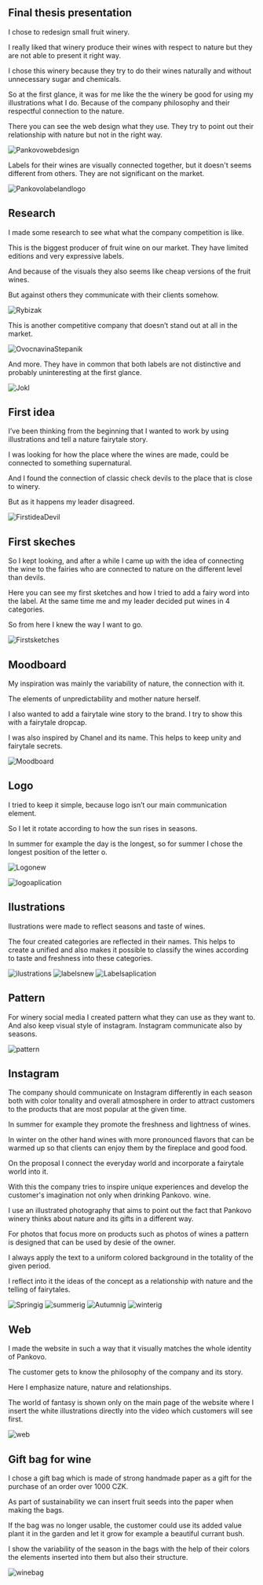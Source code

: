## Final thesis presentation

I chose to redesign small fruit winery. 

I really liked that winery produce their wines with respect to nature but they are not able to present it right way.

I chose this winery because they try to do their wines naturally and without unnecessary sugar and chemicals. 

So at the first glance, it was for me like the the winery be good for using my illustrations what I do. Because of the company philosophy and their respectful connection to the nature. 

There you can see the web design what they use. They try to point out their relationship with nature but not in the right way.

![Pankovowebdesign](pankovo.jpg)

Labels for their wines are visually connected together, but it doesn't seems different from others. 
They are not significant on the market.

![Pankovolabelandlogo](pankovolabelandlogo.jpg)
 
## Research 

I made some research to see what what the company competition is like.

This is the biggest producer of fruit wine on our market. They have limited editions and very expressive labels. 

And because of the visuals they also seems like cheap versions of the fruit wines.

But against others they communicate with their clients somehow.

![Rybizak](rybizak.jpg)

This is another competitive company that doesn’t stand out at all in the market.

![OvocnavinaStepanik](ovocnavina.jpg)

And more. They have in common that both labels are not distinctive and probably uninteresting at the first glance.

![Jokl](jokl.jpg)

## First idea

I’ve been thinking from the beginning that I wanted to work by using illustrations and tell a nature fairytale story.

I was looking for how the place where the wines are made, could be connected to something supernatural.

And I found the connection of classic check devils to the place that is close to winery.

But as it happens my leader disagreed.


![FirstideaDevil](firstidea.jpg)

## First skeches

So I kept looking, and after a while I came up with the idea of connecting the wine to the fairies who are connected to nature on the different level than devils.

Here you can see my first sketches and how I tried to add a fairy word into the label. 
At the same time me and my leader decided put wines in 4 categories. 

So from here I knew the way I want to go.

![Firstsketches](firstsketches.jpg)

## Moodboard

My inspiration was mainly the variability of nature, the connection with it. 

The elements of unpredictability and mother nature herself.

I also wanted to add a fairytale wine story to the brand. I try to show this with a fairytale dropcap. 

I was also inspired by Chanel and its name. This helps to keep unity and fairytale secrets.

![Moodboard](moodboard.jpg)

## Logo 

I tried to keep it simple, because logo isn’t our main communication element. 

So I let it rotate according to how the sun rises in seasons.

In summer for example the day is the longest, so for summer I chose the longest position of the letter o. 

![Logonew](logo.jpg)

![logoaplication](logoaplication.jpg)

## Ilustrations 

Ilustrations were made to reflect seasons and taste of wines. 

The four created categories are reflected in their names. This helps to create a unified and also makes it possible to classify the wines according to taste and freshness into these categories. 

![ilustrations](ilustrations.jpg)
![labelsnew](labels.jpg)
![Labelsaplication](labelsaplication.jpg)

## Pattern 

For winery social media I created pattern what they can use as they want to. And also keep visual style of instagram. 
Instagram communicate also by seasons.

![pattern](pattern.jpg)

## Instagram

The company should communicate on Instagram differently in each season both with color tonality and overall atmosphere in order to attract customers to the products that are most popular at the given time.

In summer for example they promote the freshness and lightness of wines.

In winter on the other hand wines with more pronounced flavors that can be warmed up so that clients can enjoy them by the fireplace and good food.

On the proposal I connect the everyday world and incorporate a fairytale world into it. 

With this the company tries to inspire unique experiences and develop the customer's imagination not only when drinking Pankovo. wine.

I use an illustrated photography that aims to point out the fact that Pankovo winery thinks about nature and its gifts in a different way.

For photos that focus more on products such as photos of wines a pattern is designed that can be used by desie of the owner.

I always apply the text to a uniform colored background in the totality of the given period.

I reflect into it the ideas of the concept as a relationship with nature and the telling of fairytales.

![Springig](springinstagram.jpg)
![summerig](summerinsta.jpg)
![Autumnig](autumninsta.jpg)
![winterig](winterinsta.jpg)

## Web 

I made the website in such a way that it visually matches the whole identity of Pankovo.

The customer gets to know the philosophy of the company and its story. 

Here I emphasize nature, nature and relationships. 

The world of fantasy is shown only on the main page of the website where I insert the white illustrations directly into the video which customers will see first.

![web](webdesign.jpg)

## Gift bag for wine

I chose a gift bag which is made of strong handmade paper as a gift for the purchase of an order over 1000 CZK.

As part of sustainability we can insert fruit seeds into the paper when making the bags.

If the bag was no longer usable, the customer could use its added value plant it in the garden and let it grow for example a beautiful currant bush.

I show the variability of the season in the bags with the help of their colors the elements inserted into them but also their structure.

![winebag](bagforwines.jpg)
